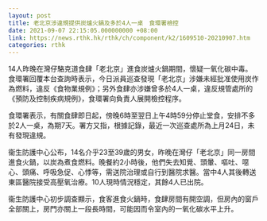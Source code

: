 ```yaml
---
layout: post
title: 老北京涉違規提供炭爐火鍋及多於4人一桌　食環署檢控
date: 2021-09-07 22:15:05.000000000 +08:00
link: https://news.rthk.hk/rthk/ch/component/k2/1609510-20210907.htm
categories: rthk
---
```


14人昨晚在灣仔駱克道食肆「老北京」進食炭爐火鍋期間，懷疑一氧化碳中毒。食環署回覆本台查詢時表示，今日派員巡查發現「老北京」涉嫌未經批准使用炭作為燃料，違反《食物業規例》；另外食肆亦涉嫌曾多於4人一桌，違反規管處所的《預防及控制疾病規例》，食環署向負責人展開檢控程序。

食環署表示，有關食肆即日起，傍晚6時至翌日上午4時59分停止堂食，安排不多於2人一桌，為期7天。署方又指，根據記錄，最近一次巡查處所為上月24日，未有發現違規。

衞生防護中心公布，14名介乎23至39歲的男女，昨晚在灣仔「老北京」同一房間進食火鍋，以炭為煮食燃料。晚餐約2小時後，他們失去知覺、頭暈、嘔吐、噁心、頭痛、呼吸急促、心悸等，需送院治理或自行到醫院求醫。當中4人其後轉送東區醫院接受高壓氧治療。10人現時情況穩定，其餘4人已出院。

衞生防護中心初步調查顯示，食客進食火鍋時，食肆房間有開空調，但房內的窗戶全部關上，房門亦關上一段長時間，可能因而令室內的一氧化碳水平上升。
